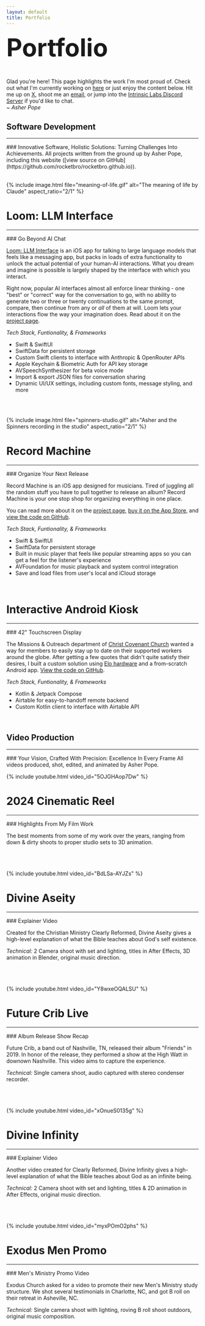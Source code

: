 ```yaml
---
layout: default
title: Portfolio
---
```


<div style="font-size: 2rem;"><h1 style="margin-top: 0.25em">Portfolio</h1></div>

Glad you're here! This page highlights the work I'm most proud of. Check out what I'm currently working on [here](/projects) or just enjoy the content below. Hit me up on [X](https://x.com/asherpope/), shoot me an [email](mailto:helloworld@intrinsiclabs.co), or jump into the [Intrinsic Labs Discord Server](https://discord.gg/HjSjeJYNKh) if you'd like to chat.  
*~ Asher Pope*

## Software Development
<hr>
### Innovative Software, Holistic Solutions: Turning Challenges Into Achievements.
All projects written from the ground up by Asher Pope, including this website ([view source on GitHub](https://github.com/rocketbro/rocketbro.github.io)).

<br>
<br>

{% include image.html 
   file="meaning-of-life.gif" 
   alt="The meaning of life by Claude"
   aspect_ratio="2/1"
%}

# Loom: LLM Interface
<hr>
### Go Beyond AI Chat

[Loom: LLM Interface](/projects/loom-interface) is an iOS app for talking to large language models that feels like a messaging app, but packs in loads of extra functionality to unlock the actual potential of your human-AI interactions. What you dream and imagine is possible is largely shaped by the interface with which you interact. 

Right now, popular AI interfaces almost all enforce linear thinking - one "best" or "correct" way for the conversation to go, with no ability to generate two or three or twenty continuations to the same prompt, compare, then continue from any or *all* of them at will. Loom lets your interactions flow the way your imagination does. Read about it on the [project page](/projects/loom-interface).  

*Tech Stack, Funtionality, & Frameworks*
- Swift & SwiftUI
- SwiftData for persistent storage
- Custom Swift clients to interface with Anthropic & OpenRouter APIs
- Apple Keychain & Biometric Auth for API key storage
- AVSpeechSynthesizer for beta voice mode
- Import & export JSON files for conversation sharing
- Dynamic UI/UX settings, including custom fonts, message styling, and more

<br>
<br>

{% include image.html 
   file="spinners-studio.gif" 
   alt="Asher and the Spinners recording in the studio"
   aspect_ratio="2/1"
%}

# Record Machine
<hr>
### Organize Your Next Release

Record Machine is an iOS app designed for musicians. Tired of juggling all the random stuff you have to pull together to release an album? Record Machine is your one stop shop for organizing everything in one place.  

You can read more about it on the [project page](/projects/record-machine), [buy it on the App Store](https://apps.apple.com/us/app/record-machine/id6478185491), and [view the code on GitHub](https://github.com/rocketbro/Record-Machine).  

*Tech Stack, Funtionality, & Frameworks*
- Swift & SwiftUI
- SwiftData for persistent storage
- Built in music player that feels like popular streaming apps so you can get a feel for the listener's experience
- AVFoundation for music playback and system control integration
- Save and load files from user's local and iCloud storage


<br>

# Interactive Android Kiosk
<hr>
### 42" Touchscreen Display

The Missions & Outreach department of [Christ Covenant Church](https://christcovenant.org) wanted a way for members to easily stay up to date on their supported workers around the globe. After getting a few quotes that didn't quite satisfy their desires, I built a custom solution using [Elo hardware](https://www.elotouch.com/) and a from-scratch Android app. [View the code on GitHub](https://github.com/rocketbro/CCC-SouthLobbyDisplay).  

*Tech Stack, Funtionality, & Frameworks*
- Kotlin & Jetpack Compose
- Airtable for easy-to-handoff remote backend
- Custom Kotlin client to interface with Airtable API

<br>


<!-- MARK: VIDEO WORK -->

## Video Production
<hr>
### Your Vision, Crafted With Precision: Excellence In Every Frame
All videos produced, shot, edited, and animated by Asher Pope.

<br>

<!-- 2024 reel -->
{% include youtube.html video_id="5OJGHAop7Dw" %}
# 2024 Cinematic Reel
<hr>
### Highlights From My Film Work

The best moments from some of my work over the years, ranging from down & dirty shoots to proper studio sets to 3D animation.  
<br>
<br>
<br>

<!-- Divine Aseity -->
{% include youtube.html video_id="BdLSa-AYJZs" %}
# Divine Aseity
<hr>
### Explainer Video

Created for the Christian Ministry Clearly Reformed, Divine Aseity gives a high-level explanation of what the Bible teaches about God's self existence.

*Technical:* 2 Camera shoot with set and lighting, titles in After Effects, 3D animation in Blender, original music direction.  
<br>
<br>
<br>

<!-- Future Crib Live @ High Watt -->
{% include youtube.html video_id="Y8wxeOQALSU" %}
# Future Crib Live
<hr>
### Album Release Show Recap

Future Crib, a band out of Nashville, TN, released their album "Friends" in 2019. In honor of the release, they performed a show at the High Watt in downown Nashville. This video aims to capture the experience.

*Technical:* Single camera shoot, audio captured with stereo condenser recorder.  
<br>
<br>
<br>

<!-- CR Divine Infinity -->
{% include youtube.html video_id="xOnueS0135g" %}
# Divine Infinity
<hr>
### Explainer Video

Another video created for Clearly Reformed, Divine Infinity gives a high-level explanation of what the Bible teaches about God as an infinite being.

*Technical:* 2 Camera shoot with set and lighting, titles & 2D animation in After Effects, original music direction.  
<br>
<br>
<br>

<!-- Exodus Men -->
{% include youtube.html video_id="myxPOmO2phs" %}
# Exodus Men Promo
<hr>
### Men's Ministry Promo Video

Exodus Church asked for a video to promote their new Men's Ministry study structure. We shot several testimonials in Charlotte, NC, and got B roll on their retreat in Asheville, NC.

*Technical:* Single camera shoot with lighting, roving B roll shoot outdoors, original music composition.  
<br>
<br>
